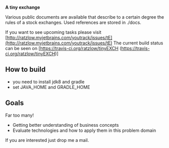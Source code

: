 **A tiny exchange**

Various public documents are available that describe to a certain degree the
rules of a stock exchanges. Used references are stored in ./docs.

If you want to see upcoming tasks please visit [http://ratzlow.myjetbrains.com/youtrack/issues/tE](http://ratzlow.myjetbrains.com/youtrack/issues/tE)
The current build status can be seen on [https://travis-ci.org/ratzlow/tinyEXCH (https://travis-ci.org/ratzlow/tinyEXCH)]

How to build
-------------
- you need to install jdk8 and gradle
- set JAVA_HOME and GRADLE_HOME

Goals
-----
Far too many!

- Getting better understanding of business concepts
- Evaluate technologies and how to apply them in this problem domain


If you are interested just drop me a mail.